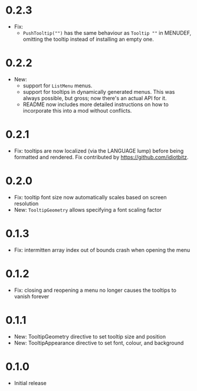 # 0.2.3

- Fix:
  - `PushTooltip("")` has the same behaviour as `Tooltip ""` in MENUDEF, omitting the tooltip instead of installing an empty one.

# 0.2.2

- New:
  - support for `ListMenu` menus.
  - support for tooltips in dynamically generated menus. This was always possible, but gross; now there's an actual API for it.
  - README now includes more detailed instructions on how to incorporate this into a mod without conflicts.

# 0.2.1

- Fix: tooltips are now localized (via the LANGUAGE lump) before being formatted and rendered. Fix contributed by <https://github.com/idiotbitz>.

# 0.2.0

- Fix: tooltip font size now automatically scales based on screen resolution
- New: `TooltipGeometry` allows specifying a font scaling factor

# 0.1.3

- Fix: intermitten array index out of bounds crash when opening the menu

# 0.1.2

- Fix: closing and reopening a menu no longer causes the tooltips to vanish forever

# 0.1.1

- New: TooltipGeometry directive to set tooltip size and position
- New: TooltipAppearance directive to set font, colour, and background

# 0.1.0

- Initial release
